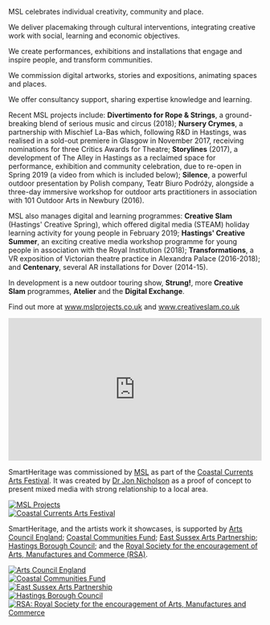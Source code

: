 


MSL celebrates individual creativity, community and place. 

We deliver placemaking through cultural interventions, integrating creative work with social, learning and economic objectives.

We create performances, exhibitions and installations that engage and inspire people, and transform communities.

We commission digital artworks, stories and expositions, animating spaces and places.

We offer consultancy support, sharing expertise knowledge and learning.

Recent MSL projects include: **Divertimento for Rope & Strings**, a ground-breaking blend of serious music and circus (2018); **Nursery Crymes**, a partnership with Mischief La-Bas which, following R&D in Hastings, was realised in a sold-out premiere in Glasgow in November 2017, receiving nominations for three Critics Awards for Theatre; **Storylines** (2017), a development of The Alley in Hastings as a reclaimed space for performance, exhibition and community celebration, due to re-open in Spring 2019 (a video from which is included below); **Silence**, a powerful outdoor presentation by Polish company, Teatr Biuro Podróży, alongside a three-day immersive workshop for outdoor arts practitioners in association with 101 Outdoor Arts in Newbury (2016).

MSL also manages digital and learning programmes: **Creative Slam** (Hastings' Creative Spring), which offered digital media (STEAM) holiday learning activity for young people in February 2019; **Hastings' Creative Summer**, an exciting creative media workshop programme for young people in association with the Royal Institution (2018); **Transformations**, a VR exposition of Victorian theatre practice in Alexandra Palace (2016-2018); and **Centenary**, several AR installations for Dover (2014-15). 

In development is a new outdoor touring show, **Strung!**, more **Creative Slam** programmes, **Atelier** and the **Digital Exchange**.

Find out more at <a href="http://www.mslprojects.co.uk/">www.mslprojects.co.uk</a> and <a href="http://www.creativeslam.co.uk/">www.creativeslam.co.uk</a>

<div style="padding:56.25% 0 0 0;position:relative;"><iframe src="https://player.vimeo.com/video/231704848?byline=0&portrait=0" style="position:absolute;top:0;left:0;width:100%;height:100%;" frameborder="0" allow="autoplay; fullscreen" allowfullscreen></iframe></div><script src="https://player.vimeo.com/api/player.js"></script>

SmartHeritage was commissioned by <a href='https://www.mslprojects.co.uk/'>MSL</a> as part of the <a href="http://coastalcurrents.org.uk/">Coastal Currents Arts Festival</a>. It was created by <a href="https://www.drjonnicholson.com">Dr Jon Nicholson</a> as a proof of concept to present mixed media with strong relationship to a local area.

<div class="row justify-content-center py-2">
    <div class="col-auto text-center">
        <a href='https://www.mslprojects.co.uk/'>
            <img src='/img/msl.200x300.png' class='m-2 support-img' alt='MSL Projects' />
        </a>
    </div>
    <div class="col-auto text-center">
        <a href='http://coastalcurrents.org.uk/'>
            <img src='/img/coastal_currents.png' class='m-2 support-img' alt='Coastal Currents Arts Festival' />
        </a>
    </div>
</div>

SmartHeritage, and the artists work it showcases, is supported by <a href="https://www.artscouncil.org.uk/">Arts Council England</a>; <a href="https://www.tnlcommunityfund.org.uk/funding/programmes/coastal-communities-fund">Coastal Communities Fund</a>; <a href='https://www.eastsussex.gov.uk/leisureandtourism/arts/funding/east-sussex-arts-partnership/funding'>East Sussex Arts Partnership</a>; <a href='https://www.hastings.gov.uk/'>Hastings Borough Council</a>; and the <a href='https://www.thersa.org/'>Royal Society for the encouragement of Arts, Manufactures and Commerce (RSA)</a>.

<div class="row justify-content-center py-2">
    <div class="col-auto text-center">
        <a href='https://www.artscouncil.org.uk/'>
            <img src='/img/Arts Council grant_png_black.png' class='m-2 support-img' alt='Arts Council England' />
        </a>
    </div>
    <div class="col-auto text-center">
        <a href='https://www.tnlcommunityfund.org.uk/funding/programmes/coastal-communities-fund'>
            <img src='/img/Coastal Communities Fund logo_1.jpg' class='m-2 support-img' alt='Coastal Communities Fund' />
        </a>
    </div>
    <div class="col-auto text-center">
        <a href='https://www.eastsussex.gov.uk/leisureandtourism/arts/funding/east-sussex-arts-partnership/funding/'>
            <img src='/img/EASP_logo_02_SPOT-1.gif' class='m-2 support-img' alt='East Sussex Arts Partnership' />
        </a>
    </div>
    <div class="col-auto text-center">
        <a href='https://www.hastings.gov.uk/'>
            <img src='/img/HBC logo.png' class='m-2 support-img' alt='Hastings Borough Council' />
        </a>
    </div>
    <div class="col-auto text-center">
        <a href='https://www.thersa.org/'>
            <img src='/img/rsa.200x300.png' class='m-2 support-img' alt='RSA: Royal Society for the encouragement of Arts, Manufactures and Commerce' />
        </a>
    </div>
</div>
